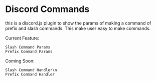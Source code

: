 # Discord Commands

this is a discord.js plugin to show the params of making a command of prefix and slash commands. This make user easy to make commands.

Current Feature:
```
Slash Command Params 
Prefix Command Params
```
Coming Soon:
```
Slash Command Handler\n
Prefix Command Handler
```